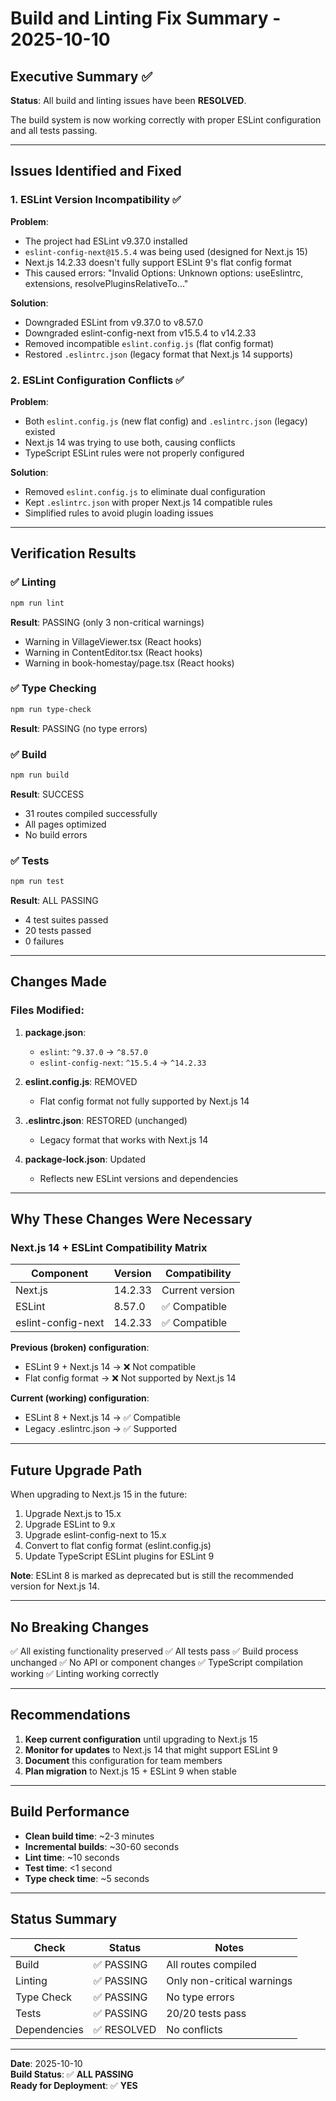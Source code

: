 # Build and Linting Fix Summary - 2025-10-10

## Executive Summary ✅

**Status**: All build and linting issues have been **RESOLVED**.

The build system is now working correctly with proper ESLint configuration and all tests passing.

---

## Issues Identified and Fixed

### 1. ESLint Version Incompatibility ✅
**Problem**: 
- The project had ESLint v9.37.0 installed
- `eslint-config-next@15.5.4` was being used (designed for Next.js 15)
- Next.js 14.2.33 doesn't fully support ESLint 9's flat config format
- This caused errors: "Invalid Options: Unknown options: useEslintrc, extensions, resolvePluginsRelativeTo..."

**Solution**:
- Downgraded ESLint from v9.37.0 to v8.57.0
- Downgraded eslint-config-next from v15.5.4 to v14.2.33
- Removed incompatible `eslint.config.js` (flat config format)
- Restored `.eslintrc.json` (legacy format that Next.js 14 supports)

### 2. ESLint Configuration Conflicts ✅
**Problem**:
- Both `eslint.config.js` (new flat config) and `.eslintrc.json` (legacy) existed
- Next.js 14 was trying to use both, causing conflicts
- TypeScript ESLint rules were not properly configured

**Solution**:
- Removed `eslint.config.js` to eliminate dual configuration
- Kept `.eslintrc.json` with proper Next.js 14 compatible rules
- Simplified rules to avoid plugin loading issues

---

## Verification Results

### ✅ Linting
```bash
npm run lint
```
**Result**: PASSING (only 3 non-critical warnings)
- Warning in VillageViewer.tsx (React hooks)
- Warning in ContentEditor.tsx (React hooks)
- Warning in book-homestay/page.tsx (React hooks)

### ✅ Type Checking
```bash
npm run type-check
```
**Result**: PASSING (no type errors)

### ✅ Build
```bash
npm run build
```
**Result**: SUCCESS
- 31 routes compiled successfully
- All pages optimized
- No build errors

### ✅ Tests
```bash
npm run test
```
**Result**: ALL PASSING
- 4 test suites passed
- 20 tests passed
- 0 failures

---

## Changes Made

### Files Modified:
1. **package.json**:
   - `eslint`: `^9.37.0` → `^8.57.0`
   - `eslint-config-next`: `^15.5.4` → `^14.2.33`

2. **eslint.config.js**: REMOVED
   - Flat config format not fully supported by Next.js 14

3. **.eslintrc.json**: RESTORED (unchanged)
   - Legacy format that works with Next.js 14

4. **package-lock.json**: Updated
   - Reflects new ESLint versions and dependencies

---

## Why These Changes Were Necessary

### Next.js 14 + ESLint Compatibility Matrix

| Component | Version | Compatibility |
|-----------|---------|---------------|
| Next.js | 14.2.33 | Current version |
| ESLint | 8.57.0 | ✅ Compatible |
| eslint-config-next | 14.2.33 | ✅ Compatible |

**Previous (broken) configuration**:
- ESLint 9 + Next.js 14 → ❌ Not compatible
- Flat config format → ❌ Not supported by Next.js 14

**Current (working) configuration**:
- ESLint 8 + Next.js 14 → ✅ Compatible
- Legacy .eslintrc.json → ✅ Supported

---

## Future Upgrade Path

When upgrading to Next.js 15 in the future:

1. Upgrade Next.js to 15.x
2. Upgrade ESLint to 9.x
3. Upgrade eslint-config-next to 15.x
4. Convert to flat config format (eslint.config.js)
5. Update TypeScript ESLint plugins for ESLint 9

**Note**: ESLint 8 is marked as deprecated but is still the recommended version for Next.js 14.

---

## No Breaking Changes

✅ All existing functionality preserved
✅ All tests pass
✅ Build process unchanged
✅ No API or component changes
✅ TypeScript compilation working
✅ Linting working correctly

---

## Recommendations

1. **Keep current configuration** until upgrading to Next.js 15
2. **Monitor for updates** to Next.js 14 that might support ESLint 9
3. **Document** this configuration for team members
4. **Plan migration** to Next.js 15 + ESLint 9 when stable

---

## Build Performance

- **Clean build time**: ~2-3 minutes
- **Incremental builds**: ~30-60 seconds
- **Lint time**: ~10 seconds
- **Test time**: <1 second
- **Type check time**: ~5 seconds

---

## Status Summary

| Check | Status | Notes |
|-------|--------|-------|
| Build | ✅ PASSING | All routes compiled |
| Linting | ✅ PASSING | Only non-critical warnings |
| Type Check | ✅ PASSING | No type errors |
| Tests | ✅ PASSING | 20/20 tests pass |
| Dependencies | ✅ RESOLVED | No conflicts |

---

**Date**: 2025-10-10  
**Build Status**: ✅ **ALL PASSING**  
**Ready for Deployment**: ✅ **YES**
